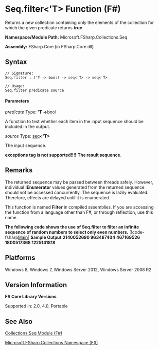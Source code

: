 # Seq.filter<'T> Function (F#)

Returns a new collection containing only the elements of the collection for which the given predicate returns **true**.

**Namespace/Module Path:** Microsoft.FSharp.Collections.Seq

**Assembly:** FSharp.Core (in FSharp.Core.dll)


## Syntax

```
// Signature:
Seq.filter : ('T -> bool) -> seq<'T> -> seq<'T>

// Usage:
Seq.filter predicate source
```

#### Parameters
*predicate*
Type: **'T -&gt;**[bool](http://msdn.microsoft.com/en-us/library/89c0cf9c-49ce-4207-a3be-555851a67dd5)


A function to test whether each item in the input sequence should be included in the output.


*source*
Type: [seq](http://msdn.microsoft.com/en-us/library/2f0c87c6-8a0d-4d33-92a6-10d1d037ce75)**&lt;'T&gt;**


The input sequence.



**exceptions tag is not supported!!!!**
**The result sequence.**
## Remarks
The returned sequence may be passed between threads safely. However, individual **IEnumerator** values generated from the returned sequence should not be accessed concurrently. The sequence is lazily evaluated. Therefore, effects are delayed until it is enumerated.

This function is named **Filter** in compiled assemblies. If you are accessing the function from a language other than F#, or through reflection, use this name.

**The following code shows the use of Seq.filter to filter an infinite sequence of random numbers to select only even numbers.**
[!code-fsharp[Main](snippets/fssequences/snippet35.fs)]
**Sample Output**
**2140052690 963487404 467169526 1800517368 1225141818**
## Platforms
Windows 8, Windows 7, Windows Server 2012, Windows Server 2008 R2


## Version Information
**F# Core Library Versions**

Supported in: 2.0, 4.0, Portable




## See Also
[Collections.Seq Module &#40;F&#35;&#41;](Collections.Seq+Module+%28FSharp%29.md)

[Microsoft.FSharp.Collections Namespace &#40;F&#35;&#41;](Microsoft.FSharp.Collections+Namespace+%28FSharp%29.md)

